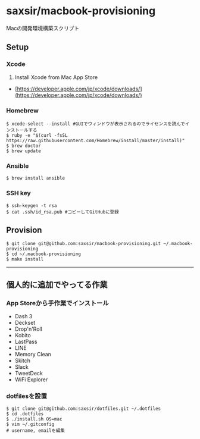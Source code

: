 saxsir/macbook-provisioning
===

Macの開発環境構築スクリプト

## Setup

### Xcode
1. Install Xcode from Mac App Store
  - [https://developer.apple.com/jp/xcode/downloads/](https://developer.apple.com/jp/xcode/downloads/)

### Homebrew
```
$ xcode-select --install #GUIでウィンドウが表示されるのでライセンスを読んでインストールする
$ ruby -e "$(curl -fsSL https://raw.githubusercontent.com/Homebrew/install/master/install)"
$ brew doctor
$ brew update
```

### Ansible
```
$ brew install ansible
```

### SSH key
```
$ ssh-keygen -t rsa
$ cat .ssh/id_rsa.pub #コピーしてGitHubに登録
```

## Provision
```
$ git clone git@github.com:saxsir/macbook-provisioning.git ~/.macbook-provisioning
$ cd ~/.macbook-provisioning
$ make install
```

---
## 個人的に追加でやってる作業

### App Storeから手作業でインストール
- Dash 3
- Deckset
- Drop'n'Roll
- Kobito
- LastPass
- LINE
- Memory Clean
- Skitch
- Slack
- TweetDeck
- WiFi Explorer

### dotfilesを設置
```
$ git clone git@github.com:saxsir/dotfiles.git ~/.dotfiles
$ cd .dotfiles
$ ./install.sh OS=mac
$ vim ~/.gitconfig
# username, emailを編集
```
